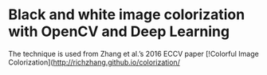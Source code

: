 # Black and white image colorization with OpenCV and Deep Learning

The technique is used from Zhang et al.’s 2016 ECCV paper [!Colorful Image Colorization](http://richzhang.github.io/colorization/


